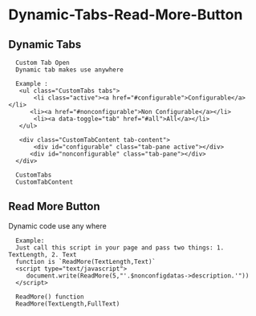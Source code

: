 # Dynamic-Tabs-Read-More-Button

   ## Dynamic Tabs
      Custom Tab Open 
      Dynamic tab makes use anywhere
      
      Example :
       <ul class="CustomTabs tabs">
           <li class="active"><a href="#configurable">Configurable</a></li>
          <li><a href="#nonconfigurable">Non Configurable</a></li>
           <li><a data-toggle="tab" href="#all">All</a></li>
       </ul>

       <div class="CustomTabContent tab-content">
           <div id="configurable" class="tab-pane active"></div>
          <div id="nonconfigurable" class="tab-pane"></div>
      </div>

      CustomTabs
      CustomTabContent
    
    

## Read More Button 
   Dynamic code use any where

      Example: 
      Just call this script in your page and pass two things: 1. TextLength, 2. Text
      function is `ReadMore(TextLength,Text)`
      <script type="text/javascript">
         document.write(ReadMore(5,"'.$nonconfigdatas->description.'"))
      </script>

      ReadMore() function
      ReadMore(TextLength,FullText)

